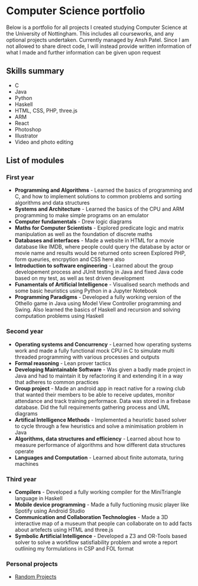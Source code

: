 # Computer Science portfolio
Below is a portfolio for all projects I created studying Computer Science at the University of Nottingham. This includes all courseworks, and any optional projects undertaken. Currently managed by Ansh Patel. Since I am not allowed to share direct code, I will instead provide written information of what I made and further information can be given upon request
## Skills summary
 - C
 - Java
 - Python
 - Haskell
 - HTML, CSS, PHP, three.js
 - ARM
 - React
 - Photoshop
 - Illustrator
 - Video and photo editing
## List of modules
### First year
 - **Programming and Algorithms** - Learned the basics of programming and C, and how to implement solutions to common problems and sorting algorithms and data structures
 - **Systems and Architecture** - Learned the basics of the CPU and ARM programming to make simple programs on an emulator
 - **Computer fundamentals** - Drew logic diagrams 
 - **Maths for Computer Scientists** - Explored predicate logic and matrix manipulation as well as the foundation of discrete maths
 - **Databases and interfaces** - Made a website in HTML for a movie database like IMDB, where people could query the database by actor or movie name and results would be returned onto screen Explored PHP, form queuries, encrpytion and CSS here also
 - **Introduction to software engineering** - Learned about the group developement process and JUnit testing in Java and fixed Java code based on my test, as well as test driven development
 - **Funamentals of Artificial Intelligence** - Visualised search methods and some basic heuristics using Python in a Jupyter Notebook 
 - **Programming Paradigms** - Developed a fully working version of the Othello game in Java using Model View Controller programming and Swing. Also learned the basics of Haskell and recursion and solving computation problems using Haskell

### Second year
 - **Operating systems and Concurrency** - Learned how operating systems work and made a fully functional mock CPU in C to simulate multi threaded programming with various processes and outputs
 - **Formal reasoning** - Lean prover tactics
 - **Developing Maintainable Software** - Was given a badly made project in Java and had to maintain it by refactoring it and extending it in a way that adheres to common practices
 - **Group project** - Made an android app in react native for a rowing club that wanted their members to be able to receive updates, monitor attendance and track training performace. Data was stored in a firebase database. Did the full requirements gathering process and UML diagrams
 - **Artifical Intelligence Methods** - Implemented a heuristic based solver to cycle through a few heuristics and solve a minimisation problem in Java
 - **Algorithms, data structures and efficiency** - Learned about how to measure performance of algorithms and how different data structures operate
 - **Languages and Computation** - Learned about finite automata, turing machines

### Third year
 - **Compilers** - Developed a fully working compiler for the MiniTriangle language in Haskell
 - **Mobile device programming** - Made a fully fuctioning music player like Spotify using Android Studio
 - **Communication and Collaboration Technologies** - Made a 3D interactive map of a museum that people can collaborate on to add facts about artefects using HTML and three.js
 - **Symbolic Artificial Intelligence** - Developed a Z3 and OR-Tools based solver to solve a workflow satisfiability problem and wrote a report outlining my formulations in CSP and FOL format

### Personal projects
 - [Random Projects](Docs/randomprojects.md)

 



